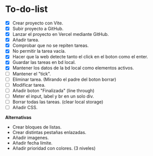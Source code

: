 # To-do-list

- [x] Crear proyecto con Vite.
- [x] Subir proyecto a GitHub.
- [x] Lanzar el proyecto en Vercel mediante GitHub.
- [x] Añadir tarea.
- [x] Comprobar que no se repiten tareas.
- [x] No permitir la tarea vacía.
- [x] Hacer que la web detecte tanto el click en el boton como el enter.
- [x] Guardar las tareas en bd local.
- [x] Mantener los datos de la bd local como elementos activos.   
- [ ] Mantener el "tick".
- [ ] Eliminar tarea. (Mirando el padre del boton borrar)
- [ ] Modificar tarea.
- [ ] Añadir boton "Finalizada" (line through)
- [ ] Meter el input, label y br en un solo div.
- [ ] Borrar todas las tareas. (clear local storage)
- [ ] Añadir CSS.

__Alternativas__

* Crear bloques de listas.
* Crear distintas pestañas enlazadas.
* Añadir imagenes.
* Añadir fecha límite.
* Añadir prioridad con colores. (3 niveles)
